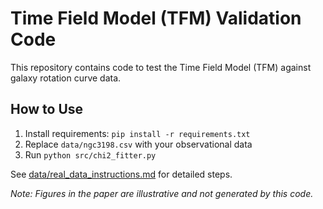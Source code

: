 # Time Field Model (TFM) Validation Code

This repository contains code to test the Time Field Model (TFM) against galaxy rotation curve data.

## How to Use
1. Install requirements: `pip install -r requirements.txt`
2. Replace `data/ngc3198.csv` with your observational data
3. Run `python src/chi2_fitter.py`

See [data/real_data_instructions.md](data/real_data_instructions.md) for detailed steps.

_Note: Figures in the paper are illustrative and not generated by this code._
